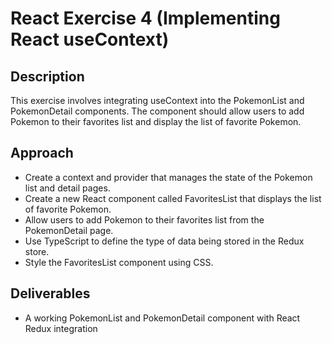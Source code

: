 # React Exercise 4 (Implementing React useContext)

## Description

This exercise involves integrating useContext into the PokemonList and PokemonDetail components. The component should allow users to add Pokemon to their favorites list and display the list of favorite Pokemon.

## Approach

- Create a context and provider that manages the state of the Pokemon list and detail pages.
- Create a new React component called FavoritesList that displays the list of favorite Pokemon.
- Allow users to add Pokemon to their favorites list from the PokemonDetail page.
- Use TypeScript to define the type of data being stored in the Redux store.
- Style the FavoritesList component using CSS.

## Deliverables

- A working PokemonList and PokemonDetail component with React Redux integration
